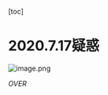 [toc]

# 2020.7.17疑惑

![image.png](http://ww1.sinaimg.cn/large/006alGmrgy1ggu2ub5lsbj30th0mqwgu.jpg)

*OVER*